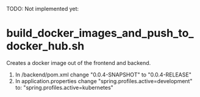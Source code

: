 TODO: Not implemented yet:

# build_docker_images_and_push_to_docker_hub.sh

Creates a docker image out of the frontend and backend.

1. In /backend/pom.xml change "<version>0.0.4-SNAPSHOT</version>" to "<version>0.0.4-RELEASE</version>"
2. In application.properties change "spring.profiles.active=development" to: "spring.profiles.active=kubernetes"
